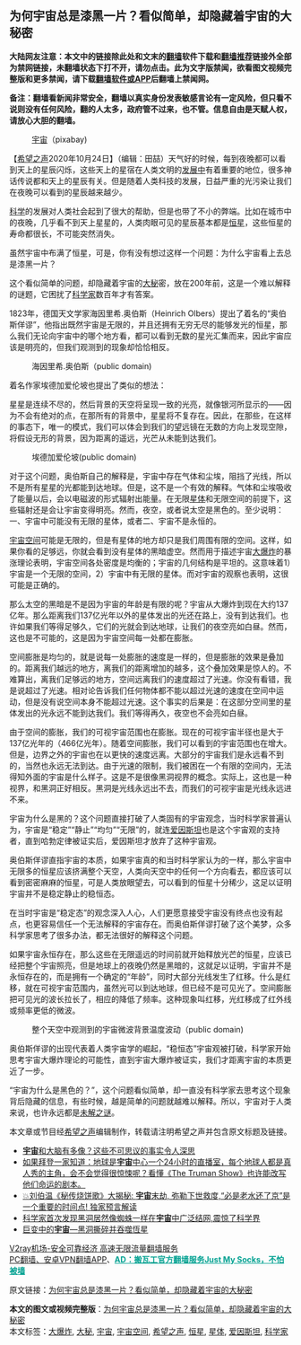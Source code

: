  <h2>为何宇宙总是漆黑一片？看似简单，却隐藏着宇宙的大秘密</h2> <p class="notice"><b>大陆网友注意：本文中的链接除此处和文末的<a href="https://github.com/bannedbook/fanqiang" >翻墙</a>软件下载和<a href="https://github.com/killgcd/justmysocks/blob/master/README.md">翻墙推荐</a>链接外全部为禁网链接，未翻墙状态下打不开，请勿点击。此为文字版禁闻，欲看图文视频完整版和更多禁闻，请下载<a href="https://github.com/bannedbook/fanqiang">翻墙软件或APP</a>后翻墙上禁闻网。</p><p>备注：翻墙看新闻非常安全，翻墙以真实身份发表敏感言论有一定风险，但只看不说则没有任何风险，翻的人太多，政府管不过来，也不管。信息自由是天赋人权，请放心大胆的翻墙。</b></p>  <div class="entry"> <figure><figcaption><a href="https://www.bannedbook.org/bnews/tag/%e5%ae%87%e5%ae%99/" class="st_tag internal_tag" rel="tag" title="标签 宇宙 下的日志">宇宙</a>（pixabay)</figcaption></figure> <p>【<span class='wp_keywordlink_affiliate'><a href="https://www.soundofhope.org" title="希望之声" target="_blank">希望之声</a></span>2020年10月24日】（编辑：田喆）天气好的时候，每到夜晚都可以看到天上的星辰闪烁，这些天上的星宿在人类文明的<span class='wp_keywordlink'><a href="https://www.bannedbook.org/forum11/topic335.html" title="禁片：发展中出现的问题，只能靠发展解决？" target="_blank">发展中</a></span>有着重要的地位，很多神话传说都和天上的星辰有关。但是随着人类科技的发展，日益严重的光污染让我们在夜晚可以看到的星辰越来越少。</p> <p><span class='wp_keywordlink'><a href="https://www.bannedbook.org/forum11/topic309.html" title="禁片：“科学”的棍子" target="_blank">科学</a></span>的发展对人类社会起到了很大的帮助，但是也带了不小的弊端。比如在城市中的夜晚，几乎看不到天上星星的，人类肉眼可见的星辰基本都是<a href="https://www.bannedbook.org/bnews/tag/%E6%81%92%E6%98%9F/" class="st_tag internal_tag" rel="tag" title="标签 恒星 下的日志">恒星</a>，这些恒星的寿命都很长，不可能突然消失。</p> <p>虽然宇宙中布满了恒星，可是，你有没有想过这样一个问题：为什么宇宙看上去总是漆黑一片？</p> <p>这个看似简单的问题，却隐藏着宇宙的<a href="https://www.bannedbook.org/bnews/tag/%E5%A4%A7%E7%A7%98/" class="st_tag internal_tag" rel="tag" title="标签 大秘 下的日志">大秘</a>密，放在200年前，这是一个难以解释的谜题，它困扰了<a href="https://www.bannedbook.org/bnews/tag/%e7%a7%91%e5%ad%a6%e5%ae%b6/" class="st_tag internal_tag" rel="tag" title="标签 科学家 下的日志">科学家</a>数百年才有答案。</p> <p>1823年，德国天文学家海因里希.奥伯斯（Heinrich Olbers）提出了着名的“奥伯斯佯谬”，他指出既然宇宙是无限的，并且还拥有无穷无尽的能够发光的恒星，那么我们无论向宇宙中的哪个地方看，都可以看到无数的星光汇集而来，因此宇宙应该是明亮的，但我们观测到的现象却恰恰相反。</p>  <figure><figcaption>海因里希.奥伯斯（public domain)</figcaption></figure> <p>着名作家埃德加爱伦坡也提出了类似的想法：</p> <p>星星是连续不尽的，然后背景的天空将呈现一致的光亮，就像银河所显示的——因为不会有绝对的点，在那所有的背景中，星星将不复存在。因此，在那些，在这样的事态下，唯一的模式，我们可以体会到我们的望远镜在无数的方向上发现空隙，将假设无形的背景，因为距离的遥远，光芒从未能到达我们。</p> <figure><figcaption>埃德加爱伦坡(public domain)</figcaption></figure> <p>对于这个问题，奥伯斯自己的解释是，宇宙中存在气体和尘埃，阻挡了光线，所以不是所有星星的光都能到达地球。但是，这不是一个有效的解释。气体和尘埃吸收了能量以后，会以电磁波的形式辐射出能量。在无限<a href="https://www.bannedbook.org/bnews/tag/%e6%98%9f%e4%bd%93/" class="st_tag internal_tag" rel="tag" title="标签 星体 下的日志">星体</a>和无限空间的前提下，这些辐射还是会让宇宙变得明亮。然而，夜空，或者说太空是黑色的。至少说明：一、宇宙中可能没有无限的星体，或者二、宇宙不是永恒的。</p> <p><a href="https://www.bannedbook.org/bnews/tag/%E5%AE%87%E5%AE%99%E7%A9%BA%E9%97%B4/" class="st_tag internal_tag" rel="tag" title="标签 宇宙空间 下的日志">宇宙空间</a>可能是无限的，但是有星体的地方却只是我们周围有限的空间。这样，如果你看的足够远，你就会看到没有星体的黑暗虚空。然而用于描述宇宙<a href="https://www.bannedbook.org/bnews/tag/%e5%a4%a7%e7%88%86%e7%82%b8/" class="st_tag internal_tag" rel="tag" title="标签 大爆炸 下的日志">大爆炸</a>的暴涨理论表明，宇宙空间各处密度是均衡的；宇宙的几何结构是平坦的。这意味着1）宇宙是一个无限的空间，2）宇宙中有无限的星体。而对宇宙的观察也表明，这很可能是正确的。</p> <p>那么太空的黑暗是不是因为宇宙的年龄是有限的呢？宇宙从大爆炸到现在大约137亿年。那么距离我们137亿光年以外的星体发出的光还在路上，没有到达我们。也许如果我们等得足够久，它们的光就会到达地球，让我们的夜空亮如白昼。然而，这也是不可能的，这是因为宇宙空间每一处都在膨胀。</p>  <p>空间膨胀是均匀的，就是说每一处膨胀的速度是一样的，但是膨胀的效果是叠加的。距离我们越远的地方，离我们的距离增加的越多，这个叠加效果是惊人的。不难算出，离我们足够远的地方，空间远离我们的速度超过了光速。你没有看错，我是说超过了光速。相对论告诉我们任何物体都不能以超过光速的速度在空间中运动，但是没有说空间本身不能超过光速。这个事实的后果是：在这部分空间里的星体发出的光永远不能到达我们。我们等得再久，夜空也不会亮如白昼。</p> <p>由于空间的膨胀，我们的可视宇宙范围也在膨胀。现在的可视宇宙半径也是大于137亿光年的（466亿光年）。随着空间膨胀，我们可以看到的宇宙范围也在增大。但是，边界之外的宇宙也在以更快的速度远离。大部分的宇宙我们是永远看不到的，当然也永远无法到达。由于光速的限制，我们被困在一个有限的空间内，无法得知外面的宇宙是什么样子。这是不是很像黑洞视界的概念。实际上，这也是一种视界，和黑洞正好相反。黑洞是光线永远出不去，而我们的可视宇宙是光线永远进不来。</p> <p>宇宙为什么是黑的？这个问题直接打破了人类固有的宇宙观念，当时科学家普遍认为，宇宙是“稳定”“静止”“均匀”“无限”的，就连<a href="https://www.bannedbook.org/bnews/tag/%e7%88%b1%e5%9b%a0%e6%96%af%e5%9d%a6/" class="st_tag internal_tag" rel="tag" title="标签 爱因斯坦 下的日志">爱因斯坦</a>也是这个宇宙观的支持者，直到哈勃定律被证实后，爱因斯坦才放弃了这种宇宙观。</p> <p>奥伯斯佯谬直指宇宙的本质，如果宇宙真的和当时科学家认为的一样，那么宇宙中无限多的恒星应该挤满整个天空，人类向天空中的任何一个方向看去，都应该可以看到密密麻麻的恒星，可是人类放眼望去，可以看到的恒星十分稀少，这足以证明宇宙并不是稳定静止的稳恒态。</p> <p>在当时宇宙是“稳定态”的观念深入人心，人们更愿意接受宇宙没有终点也没有起点，也更容易信任一个无法解释的宇宙存在。而奥伯斯佯谬打破了这个美梦，众多科学家思考了很多办法，都无法很好的解释这个问题。</p>  <p>如果宇宙永恒存在，那么这些在无限遥远的时间前就开始释放光芒的恒星，应该已经把整个宇宙照亮，但是地球上的夜晚仍然是黑暗的，这就足以证明，宇宙并不是永恒存在的，而是拥有一个确定的“年龄”，同时大部分光线发生了红移。什么是红移，就在可视宇宙范围内，虽然光可以到达地球，但已经不是可见光了。空间膨胀把可见光的波长拉长了，相应的降低了频率。这种现象叫红移，光红移成了红外线或频率更低的微波。</p> <figure><figcaption>整个天空中观测到的宇宙微波背景温度波动（public domain)</figcaption></figure> <p>奥伯斯佯谬的出现代表着人类宇宙学的崛起，“稳恒态”宇宙观被打破，科学家开始思考宇宙大爆炸理论的可能性，直到宇宙大爆炸被证实，我们才距离宇宙的本质更近了一步。</p> <p>“宇宙为什么是黑色的？”，这个问题看似简单，却一直没有科学家去思考这个现象背后隐藏的信息，有些时候，越是简单的问题就越难以解释。所以，宇宙对于人类来说，也许永远都是<span class='wp_keywordlink_affiliate'><a href="https://www.bannedbook.org/bnews/aomi/earth/" title="未解之谜" target="_blank">未解之谜</a></span>。</p> <p>本文章或节目经<a href="https://www.bannedbook.org/bnews/tag/%e5%b8%8c%e6%9c%9b%e4%b9%8b%e5%a3%b0/" class="st_tag internal_tag" rel="tag" title="标签 希望之声 下的日志">希望之声</a>编辑制作，转载请注明希望之声并包含原文标题及链接。</p> <ul class='op-related-articles' title='相关阅读'> <li><a href='https://www.bannedbook.org/bnews/funmedia/20201024/1419399.html' target='_blank'><b>宇宙</b>和大脑有多像？这些不可思议的事实令人深思</a></li> <li><a href='https://www.bannedbook.org/bnews/comments/20201023/1419021.html' target='_blank'>如果拜登一家知道：地球是<b>宇宙</b>中心一个24小时的直播室，每个地球人都是真人秀的主角，会不会觉得很惊悚呢？看懂《The Truman Show》也许能改写他们命运的剧本。</a></li> <li><a href='https://www.bannedbook.org/bnews/bannedvideo/20201015/1414266.html' target='_blank'>💥刘伯温《秘传烧饼歌》大揭秘: <b>宇宙</b>末劫, 弥勒下世救度,“必是老水还了京”是一个重要的时间点! 独家预言解读</a></li> <li><a href='https://www.bannedbook.org/bnews/comments/20201015/1413872.html' target='_blank'>科学家首次发现黑洞居然像蜘蛛一样在<b>宇宙</b>中广泛结网,震惊了科学界</a></li> <li><a href='https://www.bannedbook.org/bnews/aomi/earth/20201014/1413200.html' target='_blank'>巨变中的<b>宇宙</b>—黑洞撕碎并吞噬恆星</a></li> </ul> <p class="texttj"> <a href="https://www.bannedbook.org/forum23/topic22702.html" target="_blank">V2ray机场-安全可靠经济 高速无限流量翻墙服务</a><br/> <a href="https://github.com/bannedbook/fanqiang/wiki/%E7%A6%81%E9%97%BB%E7%BD%91%E5%AE%89%E5%8D%93%E7%BF%BB%E5%A2%99%E6%96%B0%E9%97%BBAPP" target="_blank">PC翻墙、安卓VPN翻墙APP</a>、<span onclick="window.open('https://github.com/killgcd/justmysocks/blob/master/README.md')" style="font-weight:bold;color:#00A191;cursor:pointer;text-decoration:underline;outline:none">AD：搬瓦工官方翻墙服务Just My Socks，不怕被墙</span></p><p>原文链接：<a class="src_link"  href="https://www.soundofhope.org/post/433777" target="_blank">为何宇宙总是漆黑一片？看似简单，却隐藏着宇宙的大秘密</a></p> <a name='sharetosocial'></a>       <div><b>本文的图文或视频完整版</b>：<a href='https://www.bannedbook.org/bnews/comments/20201025/1419763.html'>为何宇宙总是漆黑一片？看似简单，却隐藏着宇宙的大秘密</a></div>  </div><!--END ENTRY--> <div class="postfooter"> <div>本文标签：<a href="https://www.bannedbook.org/bnews/tag/%e5%a4%a7%e7%88%86%e7%82%b8/" rel="tag">大爆炸</a>, <a href="https://www.bannedbook.org/bnews/tag/%E5%A4%A7%E7%A7%98/" rel="tag">大秘</a>, <a href="https://www.bannedbook.org/bnews/tag/%e5%ae%87%e5%ae%99/" rel="tag">宇宙</a>, <a href="https://www.bannedbook.org/bnews/tag/%E5%AE%87%E5%AE%99%E7%A9%BA%E9%97%B4/" rel="tag">宇宙空间</a>, <a href="https://www.bannedbook.org/bnews/tag/%e5%b8%8c%e6%9c%9b%e4%b9%8b%e5%a3%b0/" rel="tag">希望之声</a>, <a href="https://www.bannedbook.org/bnews/tag/%E6%81%92%E6%98%9F/" rel="tag">恒星</a>, <a href="https://www.bannedbook.org/bnews/tag/%e6%98%9f%e4%bd%93/" rel="tag">星体</a>, <a href="https://www.bannedbook.org/bnews/tag/%e7%88%b1%e5%9b%a0%e6%96%af%e5%9d%a6/" rel="tag">爱因斯坦</a>, <a href="https://www.bannedbook.org/bnews/tag/%e7%a7%91%e5%ad%a6%e5%ae%b6/" rel="tag">科学家</a></div>  </div><!--END POSTFOOTER--> 